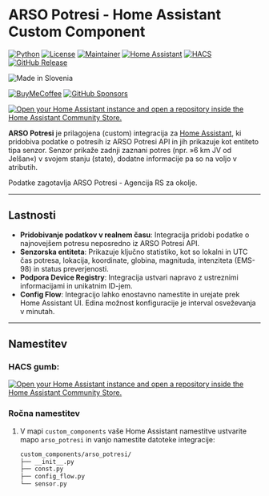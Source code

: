 # ARSO Potresi - Home Assistant Custom Component

[![Python][python-shield]][python]
[![License][license-shield]][license]
[![Maintainer][maintainer-shield]][maintainer]
[![Home Assistant][homeassistant-shield]][homeassistant]
[![HACS][hacs-shield]][hacs]
[![GitHub Release](https://img.shields.io/github/v/release/andrejs2/arso_potresi?style=for-the-badge)](https://github.com/andrejs2/arso_potresi/releases/tag/v1.0.0)

![Made in Slovenia](https://img.shields.io/badge/Made_in-Slovenia-005DA4?style=for-the-badge&logo=flag&logoColor=white)  

[![BuyMeCoffee][buymecoffee-shield]][buymecoffee]
[![GitHub Sponsors][github-shield]][github]

[![Open your Home Assistant instance and open a repository inside the Home Assistant Community Store.](https://my.home-assistant.io/badges/hacs_repository.svg)](https://my.home-assistant.io/redirect/hacs_repository/?owner=andrejs2&repository=arso_potresi&category=integration)

**ARSO Potresi** je prilagojena (custom) integracija za [Home Assistant](https://www.home-assistant.io/), ki pridobiva podatke o potresih iz ARSO Potresi API in jih prikazuje kot entiteto tipa senzor. Senzor prikaže zadnji zaznani potres (npr. »6 km JV od Jelšan«) v svojem stanju (state), dodatne informacije pa so na voljo v atributih.

Podatke zagotavlja ARSO Potresi - Agencija RS za okolje.

---

## Lastnosti

- **Pridobivanje podatkov v realnem času**: Integracija pridobi podatke o najnovejšem potresu neposredno iz ARSO Potresi API.
- **Senzorska entiteta**: Prikazuje ključno statistiko, kot so lokalni in UTC čas potresa, lokacija, koordinate, globina, magnituda, intenziteta (EMS-98) in status preverjenosti.
- **Podpora Device Registry**: Integracija ustvari napravo z ustreznimi informacijami in unikatnim ID-jem.
- **Config Flow**: Integracijo lahko enostavno namestite in urejate prek Home Assistant UI. Edina možnost konfiguracije je interval osveževanja v minutah.

---

## Namestitev

### HACS gumb:
[![Open your Home Assistant instance and open a repository inside the Home Assistant Community Store.](https://my.home-assistant.io/badges/hacs_repository.svg)](https://my.home-assistant.io/redirect/hacs_repository/?owner=andrejs2&repository=arso_potresi&category=integration)

### Ročna namestitev

1. V mapi `custom_components` vaše Home Assistant namestitve ustvarite mapo `arso_potresi` in vanjo namestite datoteke integracije:

   ```bash
   custom_components/arso_potresi/
   ├── __init__.py
   ├── const.py
   ├── config_flow.py
   └── sensor.py

   
[python-shield]: https://img.shields.io/badge/python-3670A0?style=for-the-badge&logo=python&logoColor=ffdd54
[python]: https://www.python.org/
[releases-shield]: https://img.shields.io/github/v/release/andrejs2/arso_potresi?style=for-the-badge
[releases]: https://github.com/andrejs2/arso_potresi/releases
[license-shield]: https://img.shields.io/github/license/andrejs2/arso_potresi?style=for-the-badge
[license]: ./LICENSE
[maintainer-shield]: https://img.shields.io/badge/MAINTAINER-%40andrejs2-41BDF5?style=for-the-badge
[maintainer]: https://github.com/andrejs2
[homeassistant-shield]: https://img.shields.io/badge/home%20assistant-%2341BDF5.svg?style=for-the-badge&logo=home-assistant&logoColor=white
[homeassistant]: https://www.home-assistant.io/
[hacs-shield]: https://img.shields.io/badge/HACS-Custom-41BDF5.svg?style=for-the-badge
[hacs]: https://hacs.xyz/
[buymecoffee-shield]: https://img.shields.io/badge/Buy%20Me%20a%20Coffee-ffdd00?style=for-the-badge&logo=buy-me-a-coffee&logoColor=black
[buymecoffee]: https://www.buymeacoffee.com/andrejs2
[github-shield]: https://img.shields.io/badge/sponsor-30363D?style=for-the-badge&logo=GitHub-Sponsors&logoColor=#EA4AAA
[github]: https://github.com/sponsors/andrejs2
